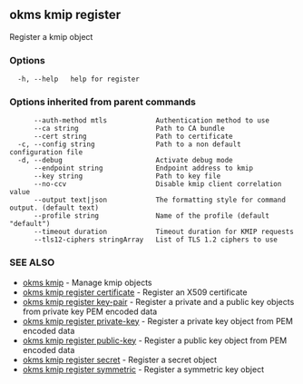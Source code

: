 ## okms kmip register

Register a kmip object

### Options

```
  -h, --help   help for register
```

### Options inherited from parent commands

```
      --auth-method mtls            Authentication method to use
      --ca string                   Path to CA bundle
      --cert string                 Path to certificate
  -c, --config string               Path to a non default configuration file
  -d, --debug                       Activate debug mode
      --endpoint string             Endpoint address to kmip
      --key string                  Path to key file
      --no-ccv                      Disable kmip client correlation value
      --output text|json            The formatting style for command output. (default text)
      --profile string              Name of the profile (default "default")
      --timeout duration            Timeout duration for KMIP requests
      --tls12-ciphers stringArray   List of TLS 1.2 ciphers to use
```

### SEE ALSO

* [okms kmip](okms_kmip.md)	 - Manage kmip objects
* [okms kmip register certificate](okms_kmip_register_certificate.md)	 - Register an X509 certificate
* [okms kmip register key-pair](okms_kmip_register_key-pair.md)	 - Register a private and a public key objects from private key PEM encoded data
* [okms kmip register private-key](okms_kmip_register_private-key.md)	 - Register a private key object from PEM encoded data
* [okms kmip register public-key](okms_kmip_register_public-key.md)	 - Register a public key object from PEM encoded data
* [okms kmip register secret](okms_kmip_register_secret.md)	 - Register a secret object
* [okms kmip register symmetric](okms_kmip_register_symmetric.md)	 - Register a symmetric key object

